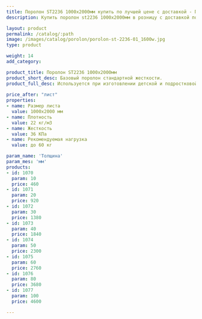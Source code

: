 ```yaml
---
title: Поролон ST2236 1000х2000мм купить по лучшей цене с доставкой - Поролоныч
description: Купить поролон st2236 1000х2000мм в розницу с доставкой по Москве в интернет-магазине Поролоныча.

layout: product
permalink: /catalog/:path
image: /images/catalog/porolon/porolon-st-2236-01_1600w.jpg
type: product

weight: 14
add_category: 

product_title: Поролон ST2236 1000х2000мм
product_short_desc: Базовый поролон стандартной жесткости.
product_full_desc: Используется при изготовлении детской и подростковой мебели, подушек, подлокотников, спинок.
        
price_after: "лист"
properties:
- name: Размер листа
  value: 1000х2000 мм
- name: Плотность
  value: 22 кг/м3
- name: Жесткость
  value: 36 КПа
- name: Рекомендуемая нагрузка
  value: до 60 кг

param_name: 'Толщина'
param_mes: 'мм'
products:
- id: 1070
  param: 10
  price: 460
- id: 1071
  param: 20
  price: 920
- id: 1072
  param: 30
  price: 1380
- id: 1073
  param: 40
  price: 1840
- id: 1074
  param: 50
  price: 2300
- id: 1075
  param: 60
  price: 2760
- id: 1076
  param: 80
  price: 3680
- id: 1077
  param: 100
  price: 4600

---
```

